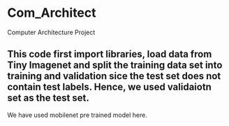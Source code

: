 # Com_Architect
Computer Architecture Project
## This code first import libraries, load data from Tiny Imagenet and split the training data set into training and validation sice the test set does not contain test labels. Hence, we used validaiotn set as the test set. 
We have used mobilenet pre trained model here. 
